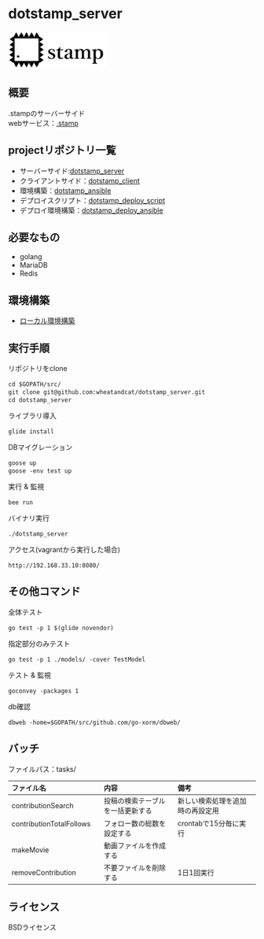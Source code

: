 # dotstamp_server

<img src="https://raw.githubusercontent.com/wheatandcat/dotstamp_client/master/dist/images/common/about.png" data-canonical-src="https://raw.githubusercontent.com/wheatandcat/dotstamp_client/master/dist/images/common/about.png" width="200" />

## 概要
.stampのサーバーサイド　  
webサービス：[.stamp](http://dotstamp.com/)

## projectリポジトリ一覧
* サーバーサイド:[dotstamp_server](https://github.com/wheatandcat/dotstamp_server)
* クライアントサイド：[dotstamp_client](https://github.com/wheatandcat/dotstamp_client)
* 環境構築：[dotstamp_ansible](https://github.com/wheatandcat/dotstamp_ansible)
* デプロイスクリプト：[dotstamp_deploy_script](https://github.com/wheatandcat/dotstamp_deploy_script)
* デプロイ環境構築：[dotstamp_deploy_ansible](https://github.com/wheatandcat/dotstamp_deploy_ansible)

## 必要なもの
* golang
* MariaDB
* Redis
## 環境構築
* [ローカル環境構築](https://github.com/wheatandcat/dotstamp_ansible#ローカル環境構築手順-)
## 実行手順
リポジトリをclone
```
cd $GOPATH/src/
git clone git@github.com:wheatandcat/dotstamp_server.git
cd dotstamp_server
```
ライブラリ導入
```
glide install
```
DBマイグレーション
```
goose up
goose -env test up
```
実行 & 監視
```
bee run
```
バイナリ実行
```
./dotstamp_server
```
アクセス(vagrantから実行した場合)
```
http://192.168.33.10:8080/
```
## その他コマンド
全体テスト
```
go test -p 1 $(glide novendor)
```
指定部分のみテスト
```
go test -p 1 ./models/ -cover TestModel
```
テスト & 監視
```
goconvey -packages 1
```
db確認
```
dbweb -home=$GOPATH/src/github.com/go-xorm/dbweb/
```
## バッチ  
ファイルパス：tasks/

| ファイル名 | 内容 | 備考 |
|:-----------|:------------|:------------|
| contributionSearch       | 投稿の検索テーブルを一括更新する | 新しい検索処理を追加時の再設定用 |
| contributionTotalFollows       | フォロー数の総数を設定する | crontabで15分毎に実行 |
| makeMovie       | 動画ファイルを作成する |  |
| removeContribution       | 不要ファイルを削除する | 1日1回実行 |

## ライセンス
BSDライセンス
